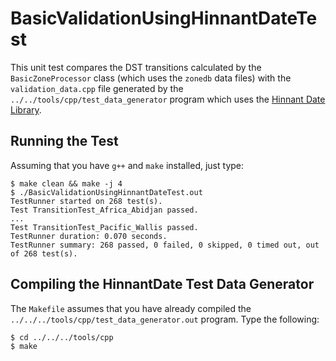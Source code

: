 # BasicValidationUsingHinnantDateTest

This unit test compares the DST transitions calculated by the
`BasicZoneProcessor` class (which uses the `zonedb` data files) with the
`validation_data.cpp` file generated by the
`../../tools/cpp/test_data_generator` program which uses the [Hinnant Date
Library](https://github.com/HowardHinnant/date).

## Running the Test

Assuming that you have `g++` and `make` installed, just type:
```
$ make clean && make -j 4
$ ./BasicValidationUsingHinnantDateTest.out
TestRunner started on 268 test(s).
Test TransitionTest_Africa_Abidjan passed.
...
Test TransitionTest_Pacific_Wallis passed.
TestRunner duration: 0.070 seconds.
TestRunner summary: 268 passed, 0 failed, 0 skipped, 0 timed out, out of 268 test(s).
```

## Compiling the HinnantDate Test Data Generator

The `Makefile` assumes that you have already compiled the
`../../../tools/cpp/test_data_generator.out` program. Type the following:

```
$ cd ../../../tools/cpp
$ make
```
